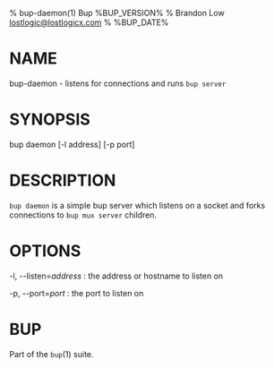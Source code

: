 % bup-daemon(1) Bup %BUP_VERSION%
% Brandon Low <lostlogic@lostlogicx.com>
% %BUP_DATE%

# NAME

bup-daemon - listens for connections and runs `bup server`

# SYNOPSIS

bup daemon [-l address] [-p port]

# DESCRIPTION

`bup daemon` is a simple bup server which listens on a
socket and forks connections to `bup mux server` children.

# OPTIONS

-l, \--listen=*address*
:   the address or hostname to listen on

-p, \--port=*port*
:   the port to listen on

# BUP

Part of the `bup`(1) suite.
